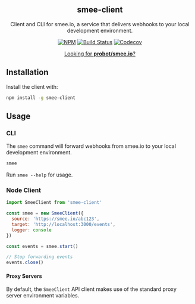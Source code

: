 <h2 align="center">smee-client</h2>
<p align="center">Client and CLI for smee.io, a service that delivers webhooks to your local development environment.</p>
<p align="center"><a href="https://npmjs.com/package/smee-client"><img src="https://img.shields.io/npm/v/smee-client/latest.svg" alt="NPM"></a> <a href="https://github.com/probot/smee-client/actions"><img src="https://github.com/probot/smee-client/actions/workflows/ci.yml/badge.svg" alt="Build Status"></a> <a href="https://codecov.io/gh/probot/smee-client/"><img src="https://badgen.now.sh/codecov/c/github/probot/smee-client" alt="Codecov"></a></p>

<p align="center"><a href="https://github.com/probot/smee.io">Looking for <strong>probot/smee.io</strong>?</a></p>

## Installation

Install the client with:

```sh
npm install -g smee-client
```

## Usage

### CLI

The `smee` command will forward webhooks from smee.io to your local development environment.

```sh
smee
```

Run `smee --help` for usage.

### Node Client

```js
import SmeeClient from 'smee-client'

const smee = new SmeeClient({
  source: 'https://smee.io/abc123',
  target: 'http://localhost:3000/events',
  logger: console
})

const events = smee.start()

// Stop forwarding events
events.close()
```

#### Proxy Servers

By default, the `SmeeClient` API client makes use of the standard proxy server environment variables.
